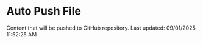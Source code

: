 # Auto Push File

Content that will be pushed to GitHub repository.
Last updated: 09/01/2025, 11:52:25 AM